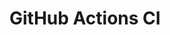 # GitHub Actions CI































































































































































































































































































































































































































































































































































































































































































































































































































































































































































































































































































































































































































































































































































































































































































































































































































































































































































































































































































































































































































































































































































































































































































































































































































































































































































































































































































































































































